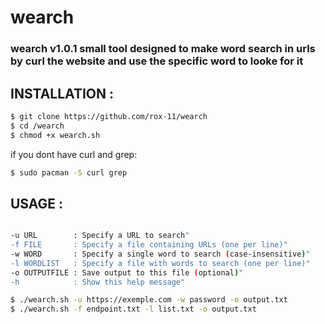 wearch
===

<h3> wearch v1.0.1 small tool designed to make word search in urls by curl the website and use the specific word to looke for it </h3> 


## INSTALLATION :

```bash 
$ git clone https://github.com/rox-11/wearch
$ cd /wearch
$ chmod +x wearch.sh
```
if you dont have curl and grep: 

```bash
$ sudo pacman -S curl grep 
```
## USAGE :

```bash

-u URL        : Specify a URL to search"
-f FILE       : Specify a file containing URLs (one per line)"
-w WORD       : Specify a single word to search (case-insensitive)"
-l WORDLIST   : Specify a file with words to search (one per line)"
-o OUTPUTFILE : Save output to this file (optional)"
-h            : Show this help message"

$ ./wearch.sh -u https://exemple.com -w password -o output.txt
$ ./wearch.sh -f endpoint.txt -l list.txt -o output.txt

```
